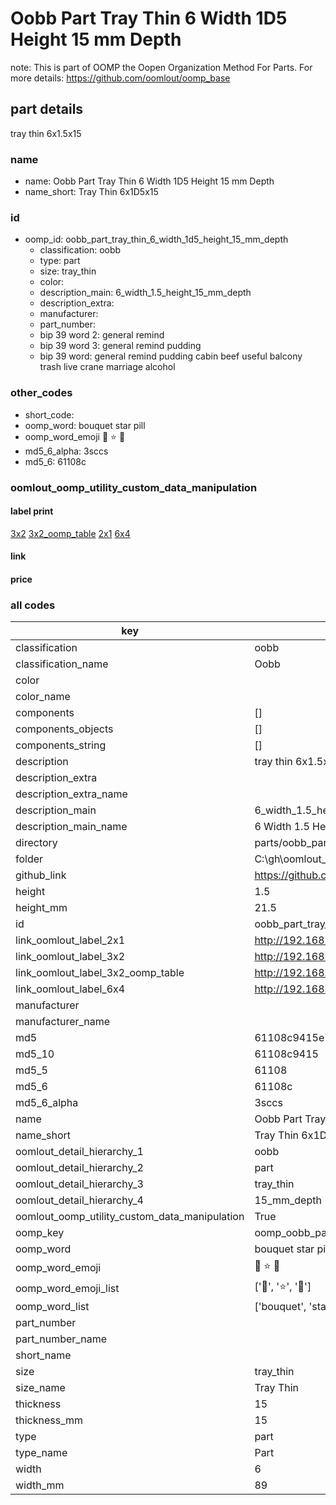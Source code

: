 # Oobb Part Tray Thin 6 Width 1D5 Height 15 mm Depth  

note: This is part of OOMP the Oopen Organization Method For Parts. For more details: https://github.com/oomlout/oomp_base

##  part details
  



tray thin 6x1.5x15



### name
* name: Oobb Part Tray Thin 6 Width 1D5 Height 15 mm Depth
* name_short: Tray Thin 6x1D5x15 
### id
* oomp_id: oobb_part_tray_thin_6_width_1d5_height_15_mm_depth
  * classification: oobb
  * type: part
  * size: tray_thin
  * color: 
  * description_main: 6_width_1.5_height_15_mm_depth
  * description_extra: 
  * manufacturer: 
  * part_number: 
  * bip 39 word 2: general remind
  * bip 39 word 3: general remind pudding
  * bip 39 word: general remind pudding cabin beef useful balcony trash live crane marriage alcohol

### other_codes
* short_code: 
* oomp_word: bouquet star pill
* oomp_word_emoji :bouquet: :star: :pill:
* md5_6_alpha: 3sccs
* md5_6: 61108c






### oomlout_oomp_utility_custom_data_manipulation
#### label print
[3x2](http://192.168.1.245:1112/?label=oomp%203sccs)
[3x2_oomp_table](http://192.168.1.108:1112/?label=oomp%203sccs)
[2x1](http://192.168.1.242:1112/?label=oomp%203sccs)
[6x4](http://192.168.1.55:1112/?label=oomp%203sccs)    

#### link

                              

#### price







### all codes 
| key | value |  
| --- | --- |  
| classification | oobb |  
| classification_name | Oobb |  
| color |  |  
| color_name |  |  
| components | [] |  
| components_objects | [] |  
| components_string | [] |  
| description | tray thin 6x1.5x15 |  
| description_extra |  |  
| description_extra_name |  |  
| description_main | 6_width_1.5_height_15_mm_depth |  
| description_main_name | 6 Width 1.5 Height 15 mm Depth |  
| directory | parts/oobb_part_tray_thin_6_width_1d5_height_15_mm_depth |  
| folder | C:\gh\oomlout_oobb_version_4_generated_parts\parts\oobb_part_tray_thin_6_width_1d5_height_15_mm_depth |  
| github_link | https://github.com/oomlout/oomlout_oomp_part_src/tree/main/parts/oobb_part_tray_thin_6_width_1d5_height_15_mm_depth |  
| height | 1.5 |  
| height_mm | 21.5 |  
| id | oobb_part_tray_thin_6_width_1d5_height_15_mm_depth |  
| link_oomlout_label_2x1 | http://192.168.1.242:1112/?label=oomp%203sccs |  
| link_oomlout_label_3x2 | http://192.168.1.245:1112/?label=oomp%203sccs |  
| link_oomlout_label_3x2_oomp_table | http://192.168.1.108:1112/?label=oomp%203sccs |  
| link_oomlout_label_6x4 | http://192.168.1.55:1112/?label=oomp%203sccs |  
| manufacturer |  |  
| manufacturer_name |  |  
| md5 | 61108c9415e7623bbf8a01fd5a6d7306 |  
| md5_10 | 61108c9415 |  
| md5_5 | 61108 |  
| md5_6 | 61108c |  
| md5_6_alpha | 3sccs |  
| name | Oobb Part Tray Thin 6 Width 1D5 Height 15 mm Depth |  
| name_short | Tray Thin 6x1D5x15  |  
| oomlout_detail_hierarchy_1 | oobb |  
| oomlout_detail_hierarchy_2 | part |  
| oomlout_detail_hierarchy_3 | tray_thin |  
| oomlout_detail_hierarchy_4 | 15_mm_depth |  
| oomlout_oomp_utility_custom_data_manipulation | True |  
| oomp_key | oomp_oobb_part_tray_thin_6_width_1d5_height_15_mm_depth |  
| oomp_word | bouquet star pill |  
| oomp_word_emoji | :bouquet: :star: :pill: |  
| oomp_word_emoji_list | [':bouquet:', ':star:', ':pill:'] |  
| oomp_word_list | ['bouquet', 'star', 'pill'] |  
| part_number |  |  
| part_number_name |  |  
| short_name |  |  
| size | tray_thin |  
| size_name | Tray Thin |  
| thickness | 15 |  
| thickness_mm | 15 |  
| type | part |  
| type_name | Part |  
| width | 6 |  
| width_mm | 89 |  
